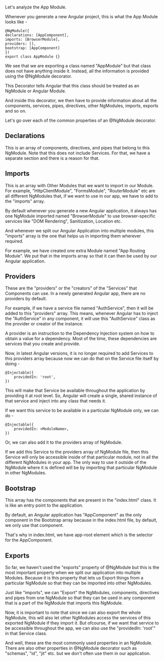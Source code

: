 Let's analyze the App Module.

Whenever you generate a new Angular project, this is what the App Module looks like - 

    @NgModule({
    declarations: [AppComponent],
    imports: [BrowserModule],
    providers: [],
    bootstrap: [AppComponent]
    })
    export class AppModule {}

We see that we are exporting a class named "AppModule" but that class does not have anything inside it. Instead, all the information is provided using the @NgModule decorator.

This Decorator tells Angular that this class should be treated as an NgModule or Angular Module.

And inside this decorator, we then have to provide information about all the components, services, pipes, directives, other NgModules, imports, exports and so on.

Let's go over each of the common properties of an @NgModule decorator.

## Declarations 

This is an array of components, directives, and pipes that belong to this NgModule. Note that this does not include Services. For that, we have a separate section and there is a reason for that.

## Imports

This is an array with Other Modules that we want to import in our Module. For example, "HttpClientModule", "FormsModule", "RouterModule" etc are all different NgModules that, if we want to use in our app, we have to add to the "imports" array.

By default whenever you generate a new Angular application, it always has one NgModule imported named "BrowserModule" to use browser-specific services like "DOM Rendering", Sanitization, Location etc.

And whenever we split our Angular Application into multiple modules, this "imports" array is the one that helps us in importing them wherever required.

For example, we have created one extra Module named "App Routing Module". We put that in the imports array so that it can then be used by our Angular application.

## Providers

These are the "providers" or the "creators" of the "Services" that Components can use. In a newly generated Angular app, there are no providers by default.

For example, if we have a service file named "AuthService", then it will be added to this "providers" array. This means, whenever Angular has to inject the "AuthService" in any component, it will use this "AuthService" class as the provider or creator of the instance.

A provider is an instruction to the Dependency Injection system on how to obtain a value for a dependency. Most of the time, these dependencies are services that you create and provide.

Now, in latest Angular versions, it is no longer required to add Services to this providers array because now we can do that on the Service file itself by doing -

    @Injectable({
        providedIn: 'root',
    })

This will make that Service be available throughout the application by providing it at root level. So, Angular will create a single, shared instance of that service and inject into any class that needs it.

If we want this service to be available in a particular NgModule only, we can do -

    @Injectable({
        providedIn: <ModuleName>,
    })

Or, we can also add it to the providers array of NgModule.

If we add this Service to the providers array of NgModule file, then this Service will only be accessible inside of that particular module, not in all the different NgModules in your app. The only way to use it outside of the NgModule where it is defined will be by importing that particular NgModule in other NgModules.

## Bootstrap

This array has the components that are present in the "index.html" class. It is like an entry point to the application.

By default, an Angular application has "AppComponent" as the only component in the Bootstrap array because in the index.html file, by default, we only use that component.

That's why in index.html, we have app-root element which is the selector for the AppComponent.

## Exports

So far, we haven't used the "exports" property of @NgModule but this is the most important property when we split our application into multiple Modules. Because it is this property that lets us Export things from a particular NgModule so that they can be imported into other NgModules.

Just like "imports", we can "Export" the NgModules, components, directives and pipes from one NgModule so that they can be used in any component that is a part of the NgModule that imports this NgModule.

Now, it is important to note that since we can also export the whole NgModule, this will also let other NgModules access the services of this exported NgModule if they import it. But ofcourse, if we want that service to be accessible throughout the app, we can also use the "providedIn: 'root'" in that Service class.

And well, these are the most commonly used properties in an NgModule. There are also other properties in @NgModule decorator such as "schemas", "id", "jit" etc. but we don't often use them in our application.

